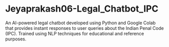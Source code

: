 # Jeyaprakash06-Legal_Chatbot_IPC
An AI-powered legal chatbot developed using Python and Google Colab that provides instant responses to user queries about the Indian Penal Code (IPC). Trained using NLP techniques for educational and reference purposes.
